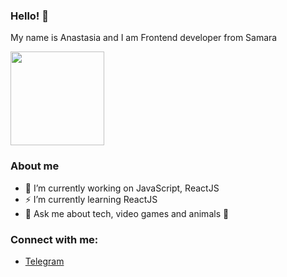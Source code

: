 ### Hello! 👋

<div>
     <p>My name is Anastasia and I am Frontend developer from Samara</p>
     <img src="https://i.pinimg.com/originals/9e/ce/a1/9ecea162adb39aa8f720485abba466f6.gif" width="150"/>
</div>

### About me

- 🔭 I’m currently working on JavaScript, ReactJS
- ⚡ I’m currently learning ReactJS
- 💬 Ask me about tech, video games and animals 🐯

### Connect with me:
- <a href="https://t.me/jozsif" target="blank" src="https://upload.wikimedia.org/wikipedia/commons/thumb/8/82/Telegram_logo.svg/2048px-Telegram_logo.svg.png">Telegram</a>
